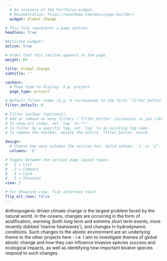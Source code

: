 ```yaml
---
  # An instance of the Portfolio widget.
  # Documentation: https://wowchemy.com/docs/page-builder/
  widget: Global change

# This file represents a page section.
headless: true

#Activate widget?
active: true

# Order that this section appears on the page.
weight: 65

title: Global change
subtitle: ''

content:
  # Page type to display. E.g. project.
  page_type: project

# Default filter index (e.g. 0 corresponds to the first `filter_button` instance below).
filter_default: 0

# Filter toolbar (optional).
# Add or remove as many filters (`filter_button` instances) as you like.
# To show all items, set `tag` to "*".
# To filter by a specific tag, set `tag` to an existing tag name.
# To remove the toolbar, delete the entire `filter_button` block.

design:
  # Choose how many columns the section has. Valid values: '1' or '2'.
  columns: '2'

# Toggle between the various page layout types.
#   1 = List
#   2 = Compact
#   3 = Card
#   5 = Showcase
view: 2

# For Showcase view, flip alternate rows?
flip_alt_rows: false
---
```


Anthropogenic driven climate change is the largest problem faced by the natural world. In the oceans, changes are occurring in the form of acidification, warming (both long term and extreme short term events, more recently dubbed 'marine heatwaves'), and changes in hydrodynamic conditions. Such changes to the abiotic environment are an underlying theme to the other projects here - i.e. I aim to investigate themes of global abiotic change and how they can influence invasive species success and ecological impacts, as well as identifying how important bivalve species respond to such changes. 

